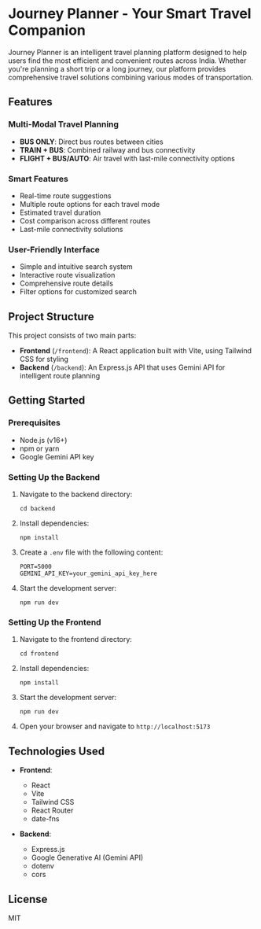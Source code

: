 # Journey Planner - Your Smart Travel Companion

Journey Planner is an intelligent travel planning platform designed to help users find the most efficient and convenient routes across India. Whether you're planning a short trip or a long journey, our platform provides comprehensive travel solutions combining various modes of transportation.

## Features

### Multi-Modal Travel Planning

- **BUS ONLY**: Direct bus routes between cities
- **TRAIN + BUS**: Combined railway and bus connectivity
- **FLIGHT + BUS/AUTO**: Air travel with last-mile connectivity options

### Smart Features

- Real-time route suggestions
- Multiple route options for each travel mode
- Estimated travel duration
- Cost comparison across different routes
- Last-mile connectivity solutions

### User-Friendly Interface

- Simple and intuitive search system
- Interactive route visualization
- Comprehensive route details
- Filter options for customized search

## Project Structure

This project consists of two main parts:

- **Frontend** (`/frontend`): A React application built with Vite, using Tailwind CSS for styling
- **Backend** (`/backend`): An Express.js API that uses Gemini API for intelligent route planning

## Getting Started

### Prerequisites

- Node.js (v16+)
- npm or yarn
- Google Gemini API key

### Setting Up the Backend

1. Navigate to the backend directory:

   ```
   cd backend
   ```

2. Install dependencies:

   ```
   npm install
   ```

3. Create a `.env` file with the following content:

   ```
   PORT=5000
   GEMINI_API_KEY=your_gemini_api_key_here
   ```

4. Start the development server:
   ```
   npm run dev
   ```

### Setting Up the Frontend

1. Navigate to the frontend directory:

   ```
   cd frontend
   ```

2. Install dependencies:

   ```
   npm install
   ```

3. Start the development server:

   ```
   npm run dev
   ```

4. Open your browser and navigate to `http://localhost:5173`

## Technologies Used

- **Frontend**:

  - React
  - Vite
  - Tailwind CSS
  - React Router
  - date-fns

- **Backend**:
  - Express.js
  - Google Generative AI (Gemini API)
  - dotenv
  - cors

## License

MIT
